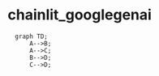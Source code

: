# chainlit_googlegenai

```mermaid
  graph TD;
      A-->B;
      A-->C;
      B-->D;
      C-->D;
```